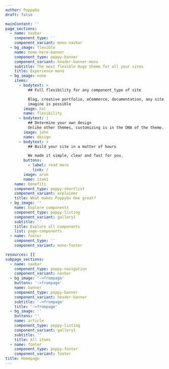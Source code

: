 ```yaml
---
author: PoppyGo
draft: false

mainContent: ''
page_sections:
  - name: navbar
    component_type: ''
    component_variant: mono-navbar
  - bg_image: flexible
    name: home-hero-banner
    component_type: poppy-banner
    component_variant: header-banner-mono
    subtitle: The most flexible Hugo theme for all your sites
    title: Experience mono
  - bg_image: none
    items:
      - bodytext: >
          ## Full flexibility for any component_type of site

          Blog, creative portfolio, eCommerce, documentation, any site you can
          imagine is possible
        image: hal
        name: flexibility
      - bodytext: |
          ## Determine your own design
          Unlike other themes, customizing is in the DNA of the theme.
        image: john
        name: design
      - bodytext: >
          ## Build your site in a matter of hours

          We made it simple, clear and fast for you.
        buttons:
          - label: read more
            link: /
        image: aron
        name: item1
    name: benefits
    component_type: poppy-shortlist
    component_variant: explainer
    title: What makes PoppyGo One great?
  - bg_image: ''
    name: Explore components
    component_type: poppy-listing
    component_variant: gallery1
    subtitle: ''
    title: Explore all components
    list: page-components
  - name: footer
    component_type: ''
    component_variant: mono-footer

resources: []
subpage_sections:
  - name: navbar
    component_type: poppy-navigation
    component_variant: navbar
  - bg_image: '->frompage'
    buttons: '->frompage'
    name: banner
    component_type: poppy-banner
    component_variant: header-banner
    subtitle: '->frompage'
    title: '->frompage'
  - bg_image: ''
    buttons: ''
    name: article
    component_type: poppy-listing
    component_variant: gallery1
    subtitle: ''
    title: All items
  - name: footer
    component_type: poppy-footer
    component_variant: footer
title: Homepage
---
```

